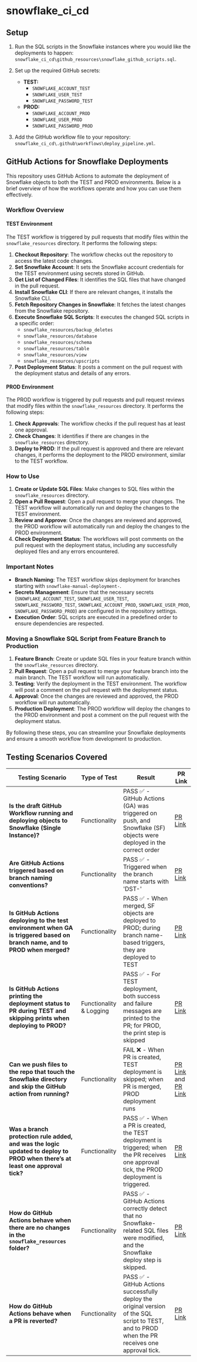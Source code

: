 # snowflake_ci_cd

## Setup

1. Run the SQL scripts in the Snowflake instances where you would like the deployments to happen: `snowflake_ci_cd\github_resources\snowflake_github_scripts.sql`.

2. Set up the required GitHub secrets:
    - **TEST:**
        - `SNOWFLAKE_ACCOUNT_TEST`
        - `SNOWFLAKE_USER_TEST`
        - `SNOWFLAKE_PASSWORD_TEST`
    - **PROD:**
        - `SNOWFLAKE_ACCOUNT_PROD`
        - `SNOWFLAKE_USER_PROD`
        - `SNOWFLAKE_PASSWORD_PROD`

3. Add the GitHub workflow file to your repository: `snowflake_ci_cd\.github\workflows\deploy_pipeline.yml`.

## GitHub Actions for Snowflake Deployments

This repository uses GitHub Actions to automate the deployment of Snowflake objects to both the TEST and PROD environments. Below is a brief overview of how the workflows operate and how you can use them effectively.

### Workflow Overview

#### TEST Environment

The TEST workflow is triggered by pull requests that modify files within the `snowflake_resources` directory. It performs the following steps:

1. **Checkout Repository**: The workflow checks out the repository to access the latest code changes.
2. **Set Snowflake Account**: It sets the Snowflake account credentials for the TEST environment using secrets stored in GitHub.
3. **Get List of Changed Files**: It identifies the SQL files that have changed in the pull request.
4. **Install Snowflake CLI**: If there are relevant changes, it installs the Snowflake CLI.
5. **Fetch Repository Changes in Snowflake**: It fetches the latest changes from the Snowflake repository.
6. **Execute Snowflake SQL Scripts**: It executes the changed SQL scripts in a specific order:
   - `snowflake_resources/backup_deletes`
   - `snowflake_resources/database`
   - `snowflake_resources/schema`
   - `snowflake_resources/table`
   - `snowflake_resources/view`
   - `snowflake_resources/upscripts`
7. **Post Deployment Status**: It posts a comment on the pull request with the deployment status and details of any errors.

#### PROD Environment

The PROD workflow is triggered by pull requests and pull request reviews that modify files within the `snowflake_resources` directory. It performs the following steps:

1. **Check Approvals**: The workflow checks if the pull request has at least one approval.
2. **Check Changes**: It identifies if there are changes in the `snowflake_resources` directory.
3. **Deploy to PROD**: If the pull request is approved and there are relevant changes, it performs the deployment to the PROD environment, similar to the TEST workflow.

### How to Use

1. **Create or Update SQL Files**: Make changes to SQL files within the `snowflake_resources` directory.
2. **Open a Pull Request**: Open a pull request to merge your changes. The TEST workflow will automatically run and deploy the changes to the TEST environment.
3. **Review and Approve**: Once the changes are reviewed and approved, the PROD workflow will automatically run and deploy the changes to the PROD environment.
4. **Check Deployment Status**: The workflows will post comments on the pull request with the deployment status, including any successfully deployed files and any errors encountered.

### Important Notes

- **Branch Naming**: The TEST workflow skips deployment for branches starting with `snowflake-manual-deployment-`.
- **Secrets Management**: Ensure that the necessary secrets (`SNOWFLAKE_ACCOUNT_TEST`, `SNOWFLAKE_USER_TEST`, `SNOWFLAKE_PASSWORD_TEST`, `SNOWFLAKE_ACCOUNT_PROD`, `SNOWFLAKE_USER_PROD`, `SNOWFLAKE_PASSWORD_PROD`) are configured in the repository settings.
- **Execution Order**: SQL scripts are executed in a predefined order to ensure dependencies are respected.

### Moving a Snowflake SQL Script from Feature Branch to Production

1. **Feature Branch**: Create or update SQL files in your feature branch within the `snowflake_resources` directory.
2. **Pull Request**: Open a pull request to merge your feature branch into the main branch. The TEST workflow will run automatically.
3. **Testing**: Verify the deployment in the TEST environment. The workflow will post a comment on the pull request with the deployment status.
4. **Approval**: Once the changes are reviewed and approved, the PROD workflow will run automatically.
5. **Production Deployment**: The PROD workflow will deploy the changes to the PROD environment and post a comment on the pull request with the deployment status.

By following these steps, you can streamline your Snowflake deployments and ensure a smooth workflow from development to production.

## Testing Scenarios Covered

| Testing Scenario | Type of Test | Result | PR Link |
|------------------|--------------|--------|---------|
| **Is the draft GitHub Workflow running and deploying objects to Snowflake (Single Instance)?** | Functionality | PASS ✅ - GitHub Actions (GA) was triggered on push, and Snowflake (SF) objects were deployed in the correct order | [PR Link](https://github.com/drdataSpp/snowflake_ci_cd/pull/4) |
| **Are GitHub Actions triggered based on branch naming conventions?** | Functionality | PASS ✅ - Triggered when the branch name starts with 'DST-' | [PR Link](https://github.com/drdataSpp/snowflake_ci_cd/pull/8) |
| **Is GitHub Actions deploying to the test environment when GA is triggered based on branch name, and to PROD when merged?** | Functionality | PASS ✅ - When merged, SF objects are deployed to PROD; during branch name-based triggers, they are deployed to TEST | [PR Link](https://github.com/drdataSpp/snowflake_ci_cd/pull/12) |
| **Is GitHub Actions printing the deployment status to PR during TEST and skipping prints when deploying to PROD?** | Functionality & Logging | PASS ✅ - For TEST deployment, both success and failure messages are printed to the PR; for PROD, the print step is skipped | [PR Link](https://github.com/drdataSpp/snowflake_ci_cd/pull/15) |
| **Can we push files to the repo that touch the Snowflake directory and skip the GitHub action from running?** | Functionality | FAIL ❌ - When PR is created, TEST deployment is skipped; when PR is merged, PROD deployment runs | [PR Link](https://github.com/drdataSpp/snowflake_ci_cd/pull/18) and [PR Link](https://github.com/drdataSpp/snowflake_ci_cd/pull/19) |
| **Was a branch protection rule added, and was the logic updated to deploy to PROD when there’s at least one approval tick?** | Functionality | PASS ✅ - When a PR is created, the TEST deployment is triggered; when the PR receives one approval tick, the PROD deployment is triggered. | [PR Link](https://github.com/drdataSpp/snowflake_ci_cd/pull/52) |
| **How do GitHub Actions behave when there are no changes in the `snowflake_resources` folder?** | Functionality | PASS ✅ - GitHub Actions correctly detect that no Snowflake-related SQL files were modified, and the Snowflake deploy step is skipped. | [PR Link](https://github.com/drdataSpp/snowflake_ci_cd/pull/54) |
| **How do GitHub Actions behave when a PR is reverted?** | Functionality | PASS ✅ - GitHub Actions successfully deploy the original version of the SQL script to TEST, and to PROD when the PR receives one approval tick. | [PR Link](https://github.com/drdataSpp/snowflake_ci_cd/pull/55) |
